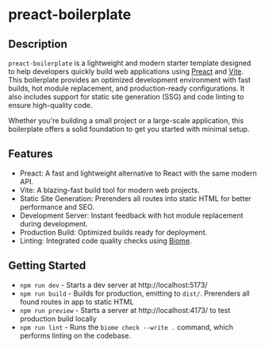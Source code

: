 # preact-boilerplate

## Description
`preact-boilerplate` is a lightweight and modern starter template designed to help developers quickly build web applications using [Preact](https://preactjs.com/) and [Vite](https://vite.dev/). This boilerplate provides an optimized development environment with fast builds, hot module replacement, and production-ready configurations. It also includes support for static site generation (SSG) and code linting to ensure high-quality code.

Whether you're building a small project or a large-scale application, this boilerplate offers a solid foundation to get you started with minimal setup.

## Features
- Preact: A fast and lightweight alternative to React with the same modern API.
- Vite: A blazing-fast build tool for modern web projects.
- Static Site Generation: Prerenders all routes into static HTML for better performance and SEO.
- Development Server: Instant feedback with hot module replacement during development.
- Production Build: Optimized builds ready for deployment.
- Linting: Integrated code quality checks using [Biome](https://biomejs.dev/).

## Getting Started

- `npm run dev` - Starts a dev server at http://localhost:5173/
- `npm run build` - Builds for production, emitting to `dist/`. Prerenders all found routes in app to static HTML
- `npm run preview` - Starts a server at http://localhost:4173/ to test production build locally
- `npm run lint` - Runs the `biome check --write .` command, which performs linting on the codebase.
